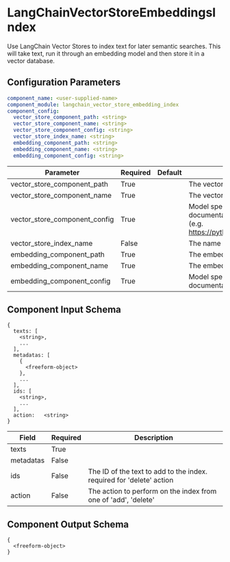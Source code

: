 # LangChainVectorStoreEmbeddingsIndex

Use LangChain Vector Stores to index text for later semantic searches. This will take text, run it through an embedding model and then store it in a vector database.

## Configuration Parameters

```yaml
component_name: <user-supplied-name>
component_module: langchain_vector_store_embedding_index
component_config:
  vector_store_component_path: <string>
  vector_store_component_name: <string>
  vector_store_component_config: <string>
  vector_store_index_name: <string>
  embedding_component_path: <string>
  embedding_component_name: <string>
  embedding_component_config: <string>
```

| Parameter | Required | Default | Description |
| --- | --- | --- | --- |
| vector_store_component_path | True |  | The vector store library path - e.g. 'langchain_community.vectorstores' |
| vector_store_component_name | True |  | The vector store to use - e.g. 'Pinecone' |
| vector_store_component_config | True |  | Model specific configuration for the vector store. See LangChain documentation for valid parameter names for this specific component (e.g. https://python.langchain.com/docs/integrations/vectorstores/pinecone). |
| vector_store_index_name | False |  | The name of the index to use |
| embedding_component_path | True |  | The embedding library path - e.g. 'langchain_community.embeddings' |
| embedding_component_name | True |  | The embedding model to use - e.g. BedrockEmbeddings |
| embedding_component_config | True |  | Model specific configuration for the embedding model. See documentation for valid parameter names. |


## Component Input Schema

```
{
  texts: [
    <string>,
    ...
  ],
  metadatas: [
    {
      <freeform-object>
    },
    ...
  ],
  ids: [
    <string>,
    ...
  ],
  action:   <string>
}
```
| Field | Required | Description |
| --- | --- | --- |
| texts | True |  |
| metadatas | False |  |
| ids | False | The ID of the text to add to the index. required for 'delete' action |
| action | False | The action to perform on the index from one of 'add', 'delete' |


## Component Output Schema

```
{
  <freeform-object>
}
```
